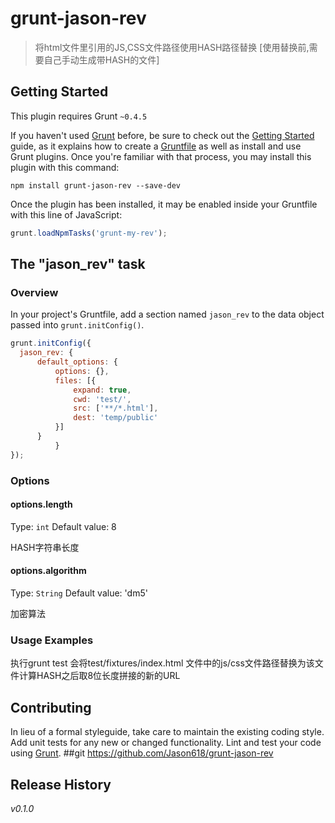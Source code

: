 # grunt-jason-rev

> 将html文件里引用的JS,CSS文件路径使用HASH路径替换
> [使用替换前,需要自己手动生成带HASH的文件]

## Getting Started
This plugin requires Grunt `~0.4.5`

If you haven't used [Grunt](http://gruntjs.com/) before, be sure to check out the [Getting Started](http://gruntjs.com/getting-started) guide, as it explains how to create a [Gruntfile](http://gruntjs.com/sample-gruntfile) as well as install and use Grunt plugins. Once you're familiar with that process, you may install this plugin with this command:

```shell
npm install grunt-jason-rev --save-dev
```

Once the plugin has been installed, it may be enabled inside your Gruntfile with this line of JavaScript:

```js
grunt.loadNpmTasks('grunt-my-rev');
```

## The "jason_rev" task

### Overview
In your project's Gruntfile, add a section named `jason_rev` to the data object passed into `grunt.initConfig()`.

```js
grunt.initConfig({
  jason_rev: {
      default_options: {
          options: {},
          files: [{
              expand: true,
              cwd: 'test/',
              src: ['**/*.html'],
              dest: 'temp/public'
          }]
      }
          }
});
```

### Options

#### options.length
Type: `int`
Default value: 8

HASH字符串长度

#### options.algorithm
Type: `String`
Default value: 'dm5'

加密算法

### Usage Examples

执行grunt test  会将test/fixtures/index.html  文件中的js/css文件路径替换为该文件计算HASH之后取8位长度拼接的新的URL

## Contributing
In lieu of a formal styleguide, take care to maintain the existing coding style. Add unit tests for any new or changed functionality. Lint and test your code using [Grunt](http://gruntjs.com/).
##git
https://github.com/Jason618/grunt-jason-rev

## Release History
_v0.1.0_
